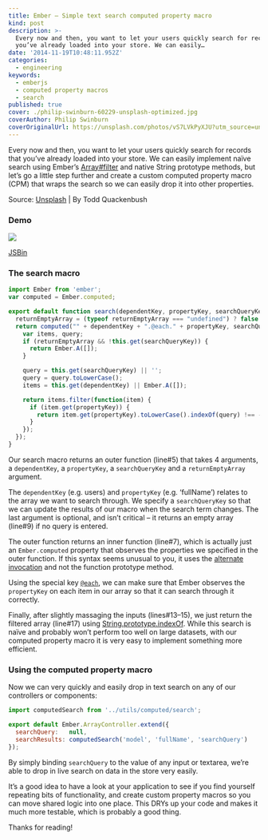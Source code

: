 ```yaml
---
title: Ember – Simple text search computed property macro
kind: post
description: >-
  Every now and then, you want to let your users quickly search for records that
  you’ve already loaded into your store. We can easily…
date: '2014-11-19T10:48:11.952Z'
categories:
  - engineering
keywords:
  - emberjs
  - computed property macros
  - search
published: true
cover: ./philip-swinburn-60229-unsplash-optimized.jpg
coverAuthor: Philip Swinburn
coverOriginalUrl: https://unsplash.com/photos/vS7LVkPyXJU?utm_source=unsplash&utm_medium=referral&utm_content=creditCopyText
---
```


Every now and then, you want to let your users quickly search for records that you’ve already loaded into your store. We can easily implement naïve search using Ember’s [Array#filter](http://emberjs.com/api/classes/Ember.Array.html#method_filter) and native String prototype methods, but let’s go a little step further and create a custom computed property macro (CPM) that wraps the search so we can easily drop it into other properties.

Source: [Unsplash](https://unsplash.com/photos/IClZBVw5W5A/) | By Todd Quackenbush

### Demo

![](https://cdn-images-1.medium.com/max/800/1*LObyCCcVsFUPWE5VJ5gAwg.gif)

[JSBin](http://emberjs.jsbin.com/piyoba/1/edit?html,js,output)

### The search macro

```js:title=utils/computed/search.js
import Ember from 'ember';
var computed = Ember.computed;

export default function search(dependentKey, propertyKey, searchQueryKey, returnEmptyArray) {
  returnEmptyArray = (typeof returnEmptyArray === "undefined") ? false : returnEmptyArray;
  return computed("" + dependentKey + ".@each." + propertyKey, searchQueryKey, function() {
    var items, query;
    if (returnEmptyArray && !this.get(searchQueryKey)) {
      return Ember.A([]);
    }

    query = this.get(searchQueryKey) || '';
    query = query.toLowerCase();
    items = this.get(dependentKey) || Ember.A([]);

    return items.filter(function(item) {
      if (item.get(propertyKey)) {
        return item.get(propertyKey).toLowerCase().indexOf(query) !== -1;
      }
    });
  });
}
```

Our search macro returns an outer function (line#5) that takes 4 arguments, a `dependentKey`,  a `propertyKey`,  a `searchQueryKey` and a `returnEmptyArray` argument.

The `dependentKey` (e.g. users)  and `propertyKey` (e.g. ‘fullName’)  relates to the array we want to search through. We specify a `searchQueryKey` so that we can update the results of our macro when the search term changes. The last argument is optional, and isn’t critical – it returns an empty array (line#9) if no query is entered.

The outer function returns an inner function (line#7), which is actually just an `Ember.computed` property that observes the properties we specified in the outer function. If this syntax seems unusual to you, it uses the [alternate invocation](http://emberjs.com/guides/object-model/computed-properties/#toc_alternate-invocation) and not the function prototype method.

Using the special key [`@each`](http://emberjs.com/guides/object-model/computed-properties-and-aggregate-data/), we can make sure that Ember observes the `propertyKey` on each item in our array so that it can search through it correctly.

Finally, after slightly massaging the inputs (lines#13–15), we just return the filtered array (line#17) using [String.prototype.indexOf](https://developer.mozilla.org/en-US/docs/Web/JavaScript/Reference/Global_Objects/String/indexOf). While this search is naïve and probably won’t perform too well on large datasets, with our computed property macro it is very easy to implement something more efficient.

### Using the computed property macro

Now we can very quickly and easily drop in text search on any of our controllers or components:

```js
import computedSearch from '../utils/computed/search';

export default Ember.ArrayController.extend({
  searchQuery:   null,
  searchResults: computedSearch('model', 'fullName', 'searchQuery')
});
```

By simply binding `searchQuery` to the value of any input or textarea, we’re able to drop in live search on data in the store very easily.

It’s a good idea to have a look at your application to see if you find yourself repeating bits of functionality, and create custom property macros so you can move shared logic into one place. This DRYs up your code and makes it much more testable, which is probably a good thing.

Thanks for reading!